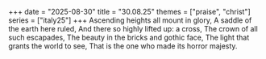 +++
date = "2025-08-30"
title = "30.08.25"
themes = ["praise", "christ"]
series = ["italy25"]
+++
Ascending heights all mount in glory,
A saddle of the earth here ruled,
And there so highly lifted up: a cross,
The crown of all such escapades,
The beauty in the bricks and gothic face,
The light that grants the world to see,
That is the one who made its horror majesty.
